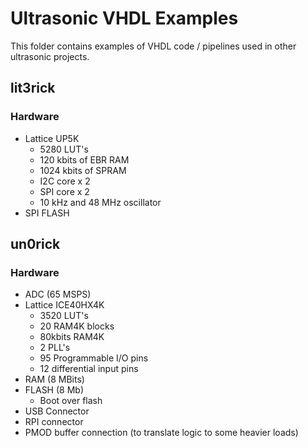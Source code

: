 # Ultrasonic VHDL Examples
This folder contains examples of VHDL code / pipelines used in other ultrasonic projects.


## lit3rick
### Hardware
- Lattice UP5K
	- 5280 LUT's
	- 120 kbits of EBR RAM
	- 1024 kbits of SPRAM
	- I2C core x 2
	- SPI core x 2
	- 10 kHz and 48 MHz oscillator
- SPI FLASH

## un0rick
### Hardware
- ADC (65 MSPS)
- Lattice ICE40HX4K
	- 3520 LUT's
	- 20 RAM4K blocks
	- 80kbits RAM4K 
	- 2 PLL's
	- 95 Programmable I/O pins
	- 12 differential input pins
- RAM (8 MBits)
- FLASH (8 Mb)
	- Boot over flash
- USB Connector
- RPI connector
- PMOD buffer connection (to translate logic to some heavier loads)
